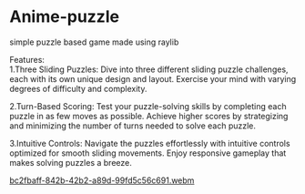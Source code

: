 # Anime-puzzle
simple puzzle based game made using raylib<br>

Features:<br>
1.Three Sliding Puzzles: Dive into three different sliding puzzle challenges, each with its own unique design and layout. Exercise your mind with varying degrees of difficulty and complexity.<br>

2.Turn-Based Scoring: Test your puzzle-solving skills by completing each puzzle in as few moves as possible. Achieve higher scores by strategizing and minimizing the number of turns needed to solve each puzzle.<br>

3.Intuitive Controls: Navigate the puzzles effortlessly with intuitive controls optimized for smooth sliding movements. Enjoy responsive gameplay that makes solving puzzles a breeze.<br>


[bc2fbaff-842b-42b2-a89d-99fd5c56c691.webm](https://github.com/Haricharan2012/SpaceXShoot/assets/160393488/fd389749-a61d-4df5-81f0-3d778af7b3bc)


